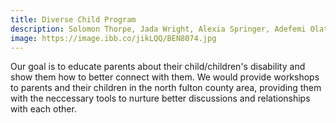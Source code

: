```yaml
---
title: Diverse Child Program
description: Solomon Thorpe, Jada Wright, Alexia Springer, Adefemi Olateru, Brandon Thompson
image: https://image.ibb.co/jikLQQ/BEN8074.jpg
---
```


<p>Our goal is to educate parents about their child/children's disability and show them how to better connect with them. We would provide workshops to parents and their children in the north fulton county area, providing them with the neccessary tools to nurture better discussions and relationships with each other.</p>
